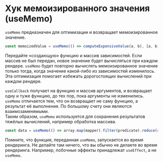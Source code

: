 # Хук мемоизированного значения \(useMemo\)

`useMemo` предназначен для оптимизации и возвращает мемоизированное значение. 

```jsx
const memoizedValue = useMemo(() => computeExpensiveValue(a, b), [a, b]);
```

Передайте «создающую» функцию и массив зависимостей. Если массив не был передан, новое значение будет вычисляться при каждом рендере. `useMemo` будет повторно вычислять мемоизированное значение только тогда, когда значение какой-либо из зависимостей изменилось. Эта оптимизация помогает избежать дорогостоящих вычислений при каждом рендере.

`useCallback` получает на функцию и массив аргументов, и возвращает одну и туже функцию, до тех пор, пока аргументы не изменились. `useMemo` отличается тем, что он возвращает не саму функцию, а результат её выполнения. По большому счету они являются взаимозаменямыми.  
Таким образом, `useMemo` используется для сохранения результатов тяжёлых вычислений, например обработка массива.

```jsx
const data = useMemo(() => array.map(mapper).filter(predicate).reduce(reducer), [array])
```

Помните, что функция, переданная `useMemo`, запускается во время рендеринга. Не делайте там ничего, что вы обычно не делаете во время рендеринга. Например, побочные эффекты принадлежат `useEffect`, а не `useMemo`.



